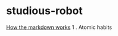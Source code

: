 # studious-robot
[How the markdown works](https://daringfireball.net/projects/markdown/basics.text)
1 . Atomic habits
